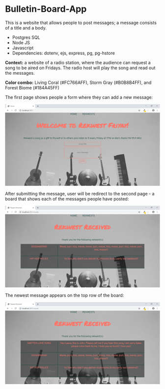 # Bulletin-Board-App
This is a website that allows people to post messages; a message consists of a title and a body.
* Postgres SQL
* Node JS
* Javascript
* Dependencies: dotenv, ejs, express, pg, pg-hstore

**Context:** a website of a radio station, where the audience can request a song to be aired on Fridays. The radio host will play the song and read out the messages.

**Color combo:** Living Coral (#FC766AFF), Storm Gray (#B0B8B4FF), and Forest Biome (#184A45FF)

The first page shows people a form where they can add a new message:

![Home page](public/image/screenshots/1.jpg)

After submitting the message, user will be redirect to the second page - a board that shows each of the messages people have posted:

![Board page](public/image/screenshots/2.jpg)

The newest message appears on the top row of the board:

![Board page](public/image/screenshots/3.jpg)
